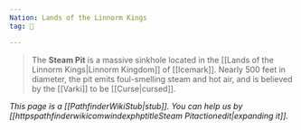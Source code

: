 ```yaml
---
Nation: Lands of the Linnorm Kings
tag: 🌃

---
```


> The **Steam Pit** is a massive sinkhole located in the [[Lands of the Linnorm Kings|Linnorm Kingdom]] of [[Icemark]]. Nearly 500 feet in diameter, the pit emits foul-smelling steam and hot air, and is believed by the [[Varki]] to be [[Curse|cursed]].



*This page is a [[PathfinderWikiStub|stub]]. You can help us by [[httpspathfinderwikicomwindexphptitleSteam Pitactionedit|expanding it]].*








